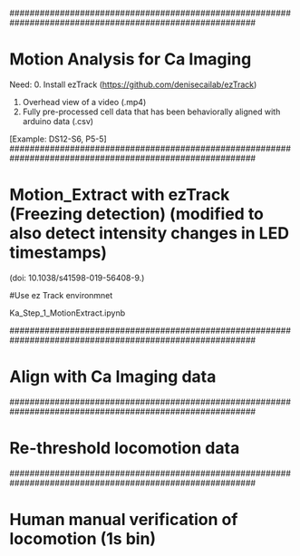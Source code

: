 #########################################################################################################
# Motion Analysis for Ca Imaging 

Need:
0. Install ezTrack (https://github.com/denisecailab/ezTrack)
1. Overhead view of a video (.mp4)
2. Fully pre-processed cell data that has been behaviorally aligned with arduino data (.csv)

[Example:  DS12-S6, P5-5]
#########################################################################################################
# Motion_Extract with ezTrack (Freezing detection) (modified to also detect intensity changes in LED timestamps)
(doi: 10.1038/s41598-019-56408-9.)


#Use ez Track environmnet 

Ka_Step_1_MotionExtract.ipynb

#########################################################################################################
# Align with Ca Imaging data



#########################################################################################################
# Re-threshold locomotion data 



#########################################################################################################
# Human manual verification of locomotion (1s bin) 


#
